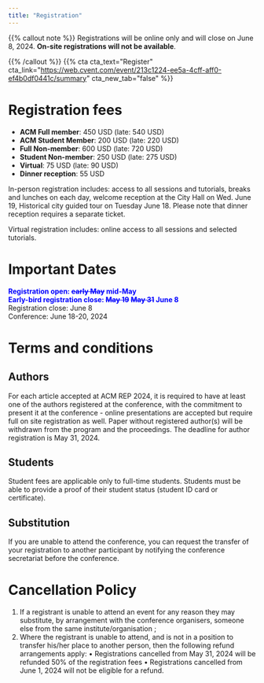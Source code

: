 ```yaml
---
title: "Registration"
---
```


{{% callout note %}}
Registrations will be online only and will close on June 8, 2024. **On-site registrations will not be available**.

{{% /callout %}}
{{% cta cta_text="Register" cta_link="https://web.cvent.com/event/213c1224-ee5a-4cff-aff0-ef4b0df0441c/summary" cta_new_tab="false" %}}



# Registration fees

 - **ACM Full member**: 450 USD (late: 540 USD)
 - **ACM Student Member**: 200 USD (late: 220 USD)
 - **Full Non-member**: 600 USD (late: 720 USD)
 - **Student Non-member**: 250 USD (late: 275 USD)
 - **Virtual**: 75 USD (late: 90 USD)
 - **Dinner reception**: 55 USD

In-person registration includes: access to all sessions and tutorials, breaks and lunches on each day, welcome reception at the City Hall on Wed. June 19, Historical city guided tour on Tuesday June 18. Please note that dinner reception requires a separate ticket.

Virtual registration includes: online access to all sessions and selected tutorials.

# Important Dates
<span style=color:blue;font-weight:bold>Registration open: <s>early May</s> mid-May</span>  
<span style=color:blue;font-weight:bold>Early-bird registration close: <s>May 19</s> <s>May 31</s> June 8</span>  
Registration close: June 8  
Conference:  June 18-20, 2024  

# Terms and conditions

## Authors
For each article accepted at ACM REP 2024, it is required to have at least one of the authors registered at the conference, with the commitment to present it at the conference - online presentations are accepted but require full on site registration as well. Paper without registered author(s) will be withdrawn from the program and the proceedings. The deadline for author registration is May 31, 2024.

## Students
Student fees are applicable only to full-time students. Students must be able to provide a proof of their student status (student ID card or certificate).

## Substitution
If you are unable to attend the conference, you can request the transfer of your registration to another participant by notifying the conference secretariat before the conference.

# Cancellation Policy
1. If a registrant is unable to attend an event for any reason they may substitute, by arrangement with the conference organisers, someone else from the same institute/organisation ;
2. Where the registrant is unable to attend, and is not in a position to transfer his/her place to another person, then the following refund arrangements apply:
• Registrations cancelled from May 31, 2024 will be refunded 50% of the registration fees
• Registrations cancelled from June 1, 2024  will not be eligible for a refund.

